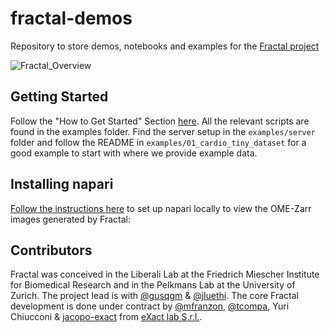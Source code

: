 # fractal-demos
Repository to store demos, notebooks and examples for the [Fractal project](https://fractal-analytics-platform.github.io)

![Fractal_Overview](https://user-images.githubusercontent.com/18033446/190978261-2e7b57e9-72c7-443e-9202-15d233f8416d.jpg)

## Getting Started
Follow the "How to Get Started" Section [here](https://fractal-analytics-platform.github.io). All the relevant scripts are found in the examples folder. Find the server setup in the `examples/server` folder and follow the README in `examples/01_cardio_tiny_dataset` for a good example to start with where we provide example data.

## Installing napari
[Follow the instructions here](https://github.com/fractal-analytics-platform/fractal-demos/blob/main/napari_installation_instructions.md) to set up napari locally to view the OME-Zarr images generated by Fractal: 

## Contributors
Fractal was conceived in the Liberali Lab at the Friedrich Miescher Institute for Biomedical Research and in the Pelkmans Lab at the University of Zurich. The project lead is with [@gusqgm](https://github.com/gusqgm) & [@jluethi](https://github.com/jluethi).
The core Fractal development is done under contract by [@mfranzon](https://github.com/mfranzon), [@tcompa](https://github.com/tcompa), Yuri Chiucconi & [jacopo-exact](https://github.com/jacopo-exact) from [eXact lab S.r.l.](https://exact-lab.it).
